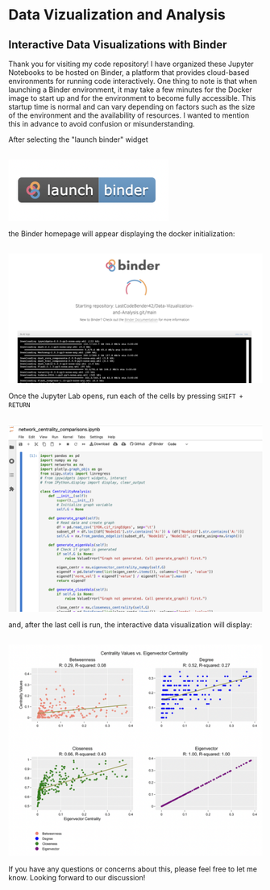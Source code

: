 # Data Vizualization and Analysis

## Interactive Data Visualizations with Binder

Thank you for visiting my code repository! I have organized these Jupyter Notebooks to be hosted on Binder, a platform that provides cloud-based environments for running code interactively. One thing to note is that when launching a Binder environment, it may take a few minutes for the Docker image to start up and for the environment to become fully accessible. This startup time is normal and can vary depending on factors such as the size of the environment and the availability of resources. I wanted to mention this in advance to avoid confusion or misunderstanding.

After selecting the "launch binder" widget 

<br>
<img src="./img/launch_binder.png" alt="Binder">
<br>

the Binder homepage will appear displaying the docker initialization:

<br>
<img src="./img/binder_homepage.png" alt="Binder">
<br>


Once the Jupyter Lab opens, run each of the cells by pressing `SHIFT + RETURN` 

<br>
<img src="./img/jupyter_lab.png" alt="Binder">
<br>

and, after the last cell is run, the interactive data visualization will display:

<br>
<img src="./img/network_comparisons_multiplot.png" alt="Multiplot">
<br>


If you have any questions or concerns about this, please feel free to let me know. Looking forward to our discussion!
